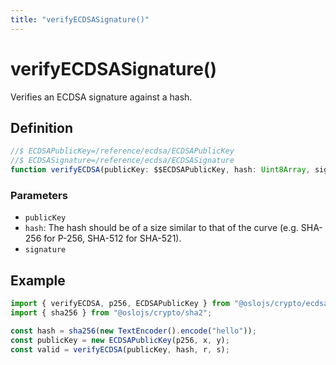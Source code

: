```yaml
---
title: "verifyECDSASignature()"
---
```


# verifyECDSASignature()

Verifies an ECDSA signature against a hash.

## Definition

```ts
//$ ECDSAPublicKey=/reference/ecdsa/ECDSAPublicKey
//$ ECDSASignature=/reference/ecdsa/ECDSASignature
function verifyECDSA(publicKey: $$ECDSAPublicKey, hash: Uint8Array, signature: $$ECDSASignature): boolean;
```

### Parameters

- `publicKey`
- `hash`: The hash should be of a size similar to that of the curve (e.g. SHA-256 for P-256, SHA-512 for SHA-521).
- `signature`

## Example

```ts
import { verifyECDSA, p256, ECDSAPublicKey } from "@oslojs/crypto/ecdsa";
import { sha256 } from "@oslojs/crypto/sha2";

const hash = sha256(new TextEncoder().encode("hello"));
const publicKey = new ECDSAPublicKey(p256, x, y);
const valid = verifyECDSA(publicKey, hash, r, s);
```
